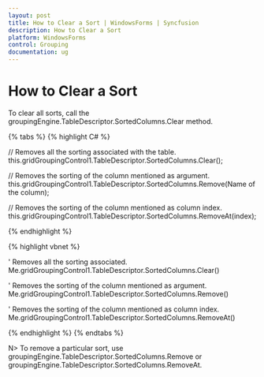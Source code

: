 ```yaml
---
layout: post
title: How to Clear a Sort | WindowsForms | Syncfusion
description: How to Clear a Sort
platform: WindowsForms
control: Grouping
documentation: ug
---
```


# How to Clear a Sort

To clear all sorts, call the groupingEngine.TableDescriptor.SortedColumns.Clear method.

{% tabs %}
{% highlight C# %}

// Removes all the sorting associated with the table.
this.gridGroupingControl1.TableDescriptor.SortedColumns.Clear();
 
// Removes the sorting of the column mentioned as argument.
this.gridGroupingControl1.TableDescriptor.SortedColumns.Remove(Name of the column);  

// Removes the sorting of the column mentioned as column index.
this.gridGroupingControl1.TableDescriptor.SortedColumns.RemoveAt(index);

{% endhighlight %}

{% highlight vbnet %}

 ' Removes all the sorting associated.
Me.gridGroupingControl1.TableDescriptor.SortedColumns.Clear()
 
' Removes the sorting of the column mentioned as argument.
Me.gridGroupingControl1.TableDescriptor.SortedColumns.Remove()
 
' Removes the sorting of the column mentioned as column index.
Me.gridGroupingControl1.TableDescriptor.SortedColumns.RemoveAt()

{% endhighlight %}
{% endtabs %}

N> To remove a particular sort, use groupingEngine.TableDescriptor.SortedColumns.Remove or groupingEngine.TableDescriptor.SortedColumns.RemoveAt.
